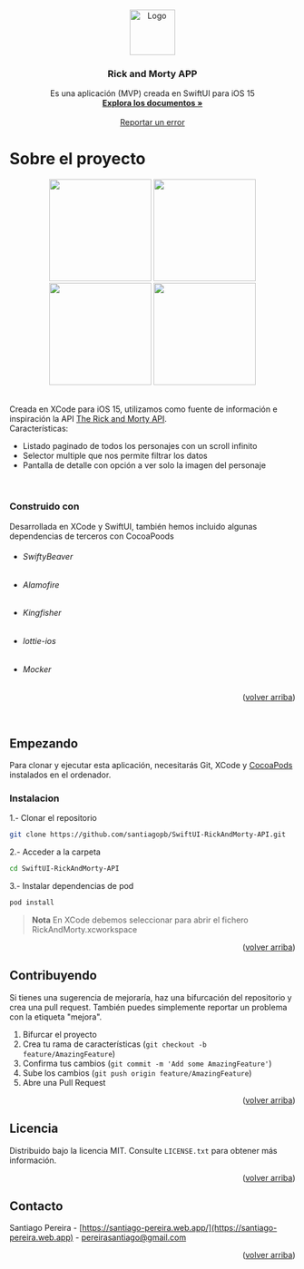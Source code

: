 <a name="readme-top"></a>
<!-- PROJECT LOGO -->
<br />
<div align="center">
  <img src="https://user-images.githubusercontent.com/14046000/216851670-0d9162e3-67c5-4376-9232-7fba33558ee0.png" alt="Logo" width="80" height="80">

  <h3 align="center">Rick and Morty APP</h3>

  <p align="center">
    Es una aplicación (MVP) creada en SwiftUI para iOS 15
    <br />
    <a href="https://github.com/santiagopb/SwiftUI-RickAndMorty-API"><strong>Explora los documentos »</strong></a>
    <br />
    <br />
    <a href="https://github.com/santiagopb/SwiftUI-RickAndMorty-API/issues">Reportar un error</a>
  </p>
</div>

# Sobre el proyecto
<div align="center" display="flex">
  <img width="180" src="https://user-images.githubusercontent.com/14046000/216828304-45b0610b-4571-49cb-a474-d2541fbae38a.png">
  <img width="180" src="https://user-images.githubusercontent.com/14046000/216828321-a4acef59-30da-4637-96f7-efedfa7664d3.png">
  <img width="180" src="https://user-images.githubusercontent.com/14046000/216828327-215f4007-af10-4a3e-a56c-1ac808e34202.png">
  <img width="180" src="https://user-images.githubusercontent.com/14046000/216828344-28485c33-38a9-4c7b-af4e-3c47527017d0.png">
</div>

<br />

Creada en XCode para iOS 15, utilizamos como fuente de información e inspiración la API [The Rick and Morty API](https://rickandmortyapi.com/).
<br/>
Características:
* Listado paginado de todos los personajes con un scroll infinito
* Selector multiple que nos permite filtrar los datos
* Pantalla de detalle con opción a ver solo la imagen del personaje

<br/>

### Construido con
Desarrollada en XCode y SwiftUI, también hemos incluido algunas dependencias de terceros con CocoaPoods
* ###### SwiftyBeaver
* ###### Alamofire
* ###### Kingfisher
* ###### lottie-ios
* ###### Mocker 

<p align="right">(<a href="#readme-top">volver arriba</a>)</p>

<br/>

<!-- GETTING STARTED -->
## Empezando
Para clonar y ejecutar esta aplicación, necesitarás Git, XCode y [CocoaPods](https://cocoapods.org/) instalados en el ordenador.

### Instalacion

1.- Clonar el repositorio
   ```sh
   git clone https://github.com/santiagopb/SwiftUI-RickAndMorty-API.git
   ```

2.- Acceder a la carpeta
   ```sh
   cd SwiftUI-RickAndMorty-API
   ```
   
3.- Instalar dependencias de pod
   ```sh
   pod install
   ```

> **Nota**
> En XCode debemos seleccionar para abrir el fichero RickAndMorty.xcworkspace


<p align="right">(<a href="#readme-top">volver arriba</a>)</p>

<!-- CONTRIBUTING -->
## Contribuyendo

Si tienes una sugerencia de mejoraría, haz una bifurcación del repositorio y crea una pull request. También puedes simplemente reportar un problema con la etiqueta "mejora".

1. Bifurcar el proyecto
2. Crea tu rama de características (`git checkout -b feature/AmazingFeature`)
3. Confirma tus cambios (`git commit -m 'Add some AmazingFeature'`)
4. Sube los cambios (`git push origin feature/AmazingFeature`)
5. Abre una Pull Request

<p align="right">(<a href="#readme-top">volver arriba</a>)</p>



<!-- LICENSE -->
## Licencia

Distribuido bajo la licencia MIT. Consulte `LICENSE.txt` para obtener más información.

<p align="right">(<a href="#readme-top">volver arriba</a>)</p>



<!-- CONTACT -->
## Contacto

Santiago Pereira - [https://santiago-pereira.web.app/](https://santiago-pereira.web.app) - pereirasantiago@gmail.com

<p align="right">(<a href="#readme-top">volver arriba</a>)</p>
